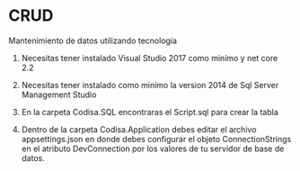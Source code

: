 # CRUD
Mantenimiento de datos utilizando tecnología

1. Necesitas tener instalado Visual Studio 2017 como minímo y net core 2.2

2. Necesitas tener instalado como minímo la version 2014 de Sql Server Management Studio

3. En la carpeta Codisa.SQL encontraras el Script.sql para crear la tabla 

4. Dentro de la carpeta Codisa.Application debes editar el archivo appsettings.json en donde debes configurar el objeto ConnectionStrings en el atributo DevConnection por los valores de tu servidor de base de datos. 
